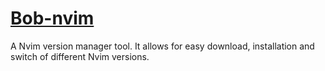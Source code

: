 # [Bob-nvim](https://github.com/MordechaiHadad/bob)

A Nvim version manager tool. It allows for easy download, installation
and switch of different Nvim versions.
